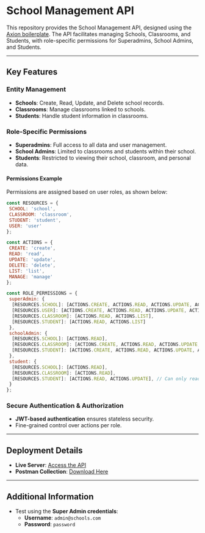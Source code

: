 # School Management API  

This repository provides the School Management API, designed using the [Axion boilerplate](https://github.com/qantra-io/axion). The API facilitates managing Schools, Classrooms, and Students, with role-specific permissions for Superadmins, School Admins, and Students.  

---

## Key Features  

### **Entity Management**  

- **Schools**: Create, Read, Update, and Delete school records.  
- **Classrooms**: Manage classrooms linked to schools.  
- **Students**: Handle student information in classrooms.  

### **Role-Specific Permissions**  

- **Superadmins**: Full access to all data and user management.  
- **School Admins**: Limited to classrooms and students within their school.  
- **Students**: Restricted to viewing their school, classroom, and personal data.  

#### **Permissions Example**  

Permissions are assigned based on user roles, as shown below:  

```javascript  
const RESOURCES = {
 SCHOOL: 'school',
 CLASSROOM: 'classroom',
 STUDENT: 'student',
 USER: 'user'
};

const ACTIONS = {
 CREATE: 'create',
 READ: 'read',
 UPDATE: 'update',
 DELETE: 'delete',
 LIST: 'list',
 MANAGE: 'manage'
};

const ROLE_PERMISSIONS = {
 superAdmin: {
  [RESOURCES.SCHOOL]: [ACTIONS.CREATE, ACTIONS.READ, ACTIONS.UPDATE, ACTIONS.DELETE, ACTIONS.LIST, ACTIONS.MANAGE],
  [RESOURCES.USER]: [ACTIONS.CREATE, ACTIONS.READ, ACTIONS.UPDATE, ACTIONS.DELETE, ACTIONS.LIST, ACTIONS.MANAGE],
  [RESOURCES.CLASSROOM]: [ACTIONS.READ, ACTIONS.LIST],
  [RESOURCES.STUDENT]: [ACTIONS.READ, ACTIONS.LIST]
 },
 schoolAdmin: {
  [RESOURCES.SCHOOL]: [ACTIONS.READ],
  [RESOURCES.CLASSROOM]: [ACTIONS.CREATE, ACTIONS.READ, ACTIONS.UPDATE, ACTIONS.DELETE, ACTIONS.LIST, ACTIONS.MANAGE],
  [RESOURCES.STUDENT]: [ACTIONS.CREATE, ACTIONS.READ, ACTIONS.UPDATE, ACTIONS.DELETE, ACTIONS.LIST, ACTIONS.MANAGE],
 },
 student: {
  [RESOURCES.SCHOOL]: [ACTIONS.READ],
  [RESOURCES.CLASSROOM]: [ACTIONS.READ],
  [RESOURCES.STUDENT]: [ACTIONS.READ, ACTIONS.UPDATE], // Can only read/update their own profile
 }
};
```  

### **Secure Authentication & Authorization**  

- **JWT-based authentication** ensures stateless security.  
- Fine-grained control over actions per role.  

---

## Deployment Details  

- **Live Server**: [Access the API]()  
- **Postman Collection**: [Download Here](./school-management-system.postman_collection.json)  

---

## Additional Information  

- Test using the **Super Admin credentials**:  
  - **Username**: `admin@schools.com`  
  - **Password**: `password`  
